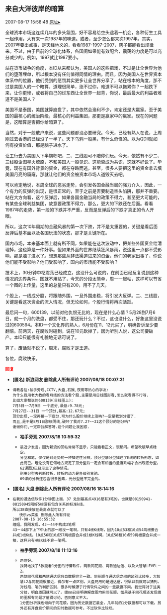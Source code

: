 ## 来自大洋彼岸的暗算
2007-08-17 15:58:48
[原址▸](http://www.fxgan.com/chan_time/2007_07_12/677.htm)


全球资本市场这连续几年的多头氛围，好不容易给空头逮着一机会，各种衍生工具一起作用，大有来一次1987年的味道。或者，至少怎么都来次1997年。其实，2007年要出点事，是天经地义的，看看1987-1997-2007，瞎子都能看出规律来。不过，由于目前的全球化体系，各国间如果能有效配合，震荡的力度是可以充分减少的。例如，1997就比1987要小。

站在货币战争的角度，本ID从来都认为，美国人的这些把戏，不过是让全世界为他们的堕落埋单，所以根本没有任何值得同情的理由。而且，因为美国人在世界资本体系中的位置，他们受到的惩罚其实更多让全世界分享了，站在根本的角度，那不过是美国人的一个暗算，道理很简单，涨不过你，难道不可以拖累你？一起跌下来，让你更惨，或者将自己的烂东西让全世界一起背，你说，最后最大的利益者难道不是美国人？

美国不是泰国，美国就算崩盘了，其中依然会渔利不少，肯定还是大赢家。至于美国的最核心的统治阶级，最核心的利益集团，那更是赢家中的赢家。现在的问题是，这暗算是否把你给暗算了。

当然，对于一般散户来说，这些问题都没必要研究。今天，已经有熟人在说，上周刚过去香港的已经没了一半了。天下乌鸦一般黑，有什么奇怪的。以为QDII就如何有投资价值，那是脑子进水了。

让工行去为美国人下半旗帜吧，二、三线股可不陪你们玩。今天，依然有不少二、三线股企图星火燎原，不和美国人一般见识。这能否成为共识，这就不好说了。毕竟，现在有国外背景的资金，都在夺路而逃，甚至，很多人要把这里的资金拿去填美国月亮的窟窿，那就让他们的资金被资本市场人道毁灭去吧。

可以肯定地说，本周全球的恶劣走势，会引发各国金融当局的强力介入，因此，一个有力的反弹的出现，是很正常的，至于之前是否要制造空头陷阱，那并不重要。站在大方向看，这个反弹后，如果各国金融当局的政策不得力，甚至更大可能的，有某些全球利益集团，故意要政策不得力，那么，更大的下跌还在后面。看看1987年的走势，第一段的下跌并不严重，反而是反弹后的下跌才真正的令人开眼。

所以，这次10年周期的金融风暴的第一次下跌，并不是太重要的，关键是看后面反弹后基本面以及各国玩法的状态，那才是关键所在。

国内市场，本来基本面上就有所不同，如果能在这次波动中，把某些外国资金给清理掉，这也算是一件好事。但如果外面的世界继续狂风暴雨，说这里一点都不受影响，那是脑子进水了。想想那些从非法渠道进来的资金，他们的老家出事了，你说他们能不受影响？他们受影响了，国内的市场能不受影响？

技术上，30分钟中枢震荡已经成立，这没什么可说的，在前面已经反复说到这种情况的边界条件。图就不用贴了，今天的分段太简单，周一一起帖，这样可以节省一个图的上传量，这里的总量只有200，用不了几天。

个股上，一线成分股，将跟随外围，一旦外围走稳，将引发大反弹。二、三线股，关键是看这次资金的流入情况，但无论如何，个股行情将再次活跃。

最后问一句，600139，以前对他仇恨无比的，现在是什么心情？5月28到7月6日，就一个月的洗盘，都受不住，那还玩什么？不过，这也没什么，好象这里没说过的600594。本ID一个文化界的熟人，6月份在11、12元买了，明确告诉至少要翻倍。前两天，在腐败时碰到，说在10元砍掉了，因为听别人说，这公司要破产。本ID只能很有礼貌地无话可说了。

算了，废话就不说了，周末，腐败才是王道。

各位，腐败快乐。




**<font color='red'>回复</font>**


- **[匿名] 新浪网友 删除此人所有评论  2007/08/18 00:07:31**
- ```
  请教各位:袖手旁观,CCTV,大盘,石猴,夜雨等热心的学友:
  为什么我用老大教的看月线的方法看个股,主要是用日线图形看,怎么就看得不行呀.
  比如大家都说的600139(日线图上):
  7月5日~~7月9日 一个底分,最低:9.78元;
  7月27日--31日 一个顶分,最高:12.67元;
  顶分出现,一定再接一下底分.可为什么股价继续上涨呐?一定是我划分错了.
  而且,是不是8月1日那根阴线,破坏了我对7.27~~31这个顶分的划分呐?
  谢谢你们,一定帮我解答呀.这个问题让我困惑.
  ```
   - **袖手旁观 2007/8/18 10:59:32**
   - ```
     最近少发言，因为新浪的回帖常常不显示，只能看看正文，很郁闷。希望改版早点稳定。
     分型和笔，仅仅是对走势的一种描述性分辨，顶分型底分型描述了K线的转折形态，如此而已。理论没有任何地方规定了顶分型后一定会有相当的量度跌幅才会出现底分型，62课图3已经示意了这种情况。
     别用分型去判断转折，转折的动力是各级别背驰。
     69课的分析还包含很多因素，光分型是不完全的。
     ```
- **[匿名] 大盘 删除此人所有评论  2007/08/16 18:14:16**
- ```
  在我的通达信软件1分钟图上面，37 处到最高点4916是有3笔的，也就是08150941-08150945刚好5根没有包含关系的标准k线，
  所以38直接放在最高点就可以了
     快乐vs菜虫 删除此人所有评论 
  2007-08-16 16:55:32 
  缠姐，我刚发现，43－44不构成3笔啊
  43－44那下上下中上的那一段没一笔啊，只有4根K线啊，因为10点53和10点54两根要合并成1根K线，10点56和10点57两根要合并成1根K线啊，10点58和10点59两根要合并成一根，这样只有4根K线不算一笔啊。
  ```
   - **袖手旁观 2007/8/18 11:13:16**
   - ```
     两位好。
     我特地找了5款能看1分图的行情软件，两款同花顺、两款通达信、以及大智慧LEVEL－2。
     两款同花顺和两款通达信各自数据完全一致。同花顺与通达信之间的区别比较多，大智慧L2与同花顺很接近，偶尔有一点区别。大盘兄用的是通达信，很早以前就可以猜到。
     对线段、笔的判断区别，很多时候源于行情软件之间的一些数据不同。我觉得对于这类分歧，明白原因就可以了。缠mm已经明确解盘图均用同花顺，如果基于同花顺还发现缠的图解有问题才值得讨论，否则意义不大。
     1分图分析我也倾向于同花顺，因为历史数据它最全，几年前的1分数据都可以下载。另外还有开盘竞价期间的实时数据可参考。不过软件比较烂。
     ```

